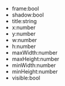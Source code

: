 - frame:bool
- shadow:bool
- title:string
- x:number
- y:number
- w:number
- h:number
- maxWidth:number
- maxHeight:number
- minWidth:number
- minHeight:number
- visible:bool
